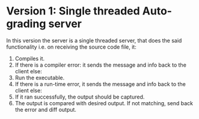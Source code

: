 # Version 1: Single threaded Auto-grading server

In this version the server is a single threaded server, that does the said functionality i.e. on receiving the source code file, it:

1. Compiles it.
2. If there is a compiler error: it sends the message and info back to the client else:
3. Run the executable.
4. If there is a run-time error, it sends the message and info back to the client else:
5. If it ran successfully, the output should be captured.
6. The output is compared with desired output. If not matching, send back the error and diff output.
